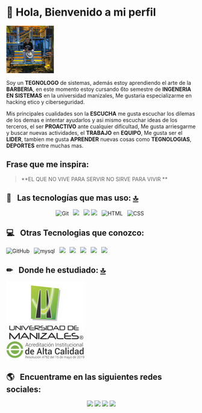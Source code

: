 # 👋 Hola, Bienvenido a mi perfil 

<img src="iPortfolio\assets\img\BR2.jpeg" width="25%">
<br>

Soy un **TEGNOLOGO** de sistemas, además estoy aprendiendo el arte de la **BARBERIA**, en este momento estoy cursando 6to semestre de **INGENERIA EN SISTEMAS** en la universidad manizales, Me gustaria especializarme en hacking etico y ciberseguridad.

Mis principales cualidades son la **ESCUCHA** me gusta escuchar los dilemas de los demas e intentar ayudarlos y asi mismo escuchar ideas de los terceros, el ser **PROACTIVO** ante cualquier dificultad, Me gusta arriesgarme y buscar nuevas actividades, el **TRABAJO** en **EQUIPO**, Me gusta ser el **LIDER**, tambien me gusta **APRENDER** nuevas cosas como **TEGNOLOGIAS**, **DEPORTES** entre muchas mas.

## Frase que me inspira:

> **EL QUE NO VIVE PARA SERVIR NO SIRVE PARA VIVIR **

## 🎯 &nbsp;&nbsp;Las tecnologías que mas uso: [🔝](#welcome-badges-4-readmemd-profile)

<p align="center">
  <img src="https://img.shields.io/badge/Git-F05032?style=for-the-badge&logo=git&logoColor=white" alt="Git" />&nbsp;&nbsp;
  <img src="https://img.shields.io/badge/GitLab-330F63?style=for-the-badge&logo=gitlab&logoColor=white" />&nbsp;&nbsp;
  <img src="https://img.shields.io/badge/Netlify-00C7B7?style=for-the-badge&logo=netlify&logoColor=white" /> 
  <img src="https://img.shields.io/badge/Visual_Studio_Code-0078D4?style=for-the-badge&logo=visual%20studio%20code&logoColor=white" />&nbsp;&nbsp;
  <img src="https://img.shields.io/badge/HTML5-E34F26?style=for-the-badge&logo=html5&logoColor=white" alt="HTML" />&nbsp;&nbsp;
  <img src="https://img.shields.io/badge/CSS3-1572B6?style=for-the-badge&logo=css3&logoColor=white" alt="CSS" />&nbsp;&nbsp;
</p>

## 💻 &nbsp;&nbsp;Otras Tecnologias que conozco:

<p align="center">

  <img src="https://img.shields.io/badge/github%20-%23000.svg?&style=for-the-badge&logo=github&logoColor=white" alt="GitHub" />&nbsp;&nbsp;
  <img alt="mysql" src="https://img.shields.io/badge/MySQL-005C84?style=for-the-badge&logo=mysql&logoColor=white">&nbsp;&nbsp;
  <img src="https://img.shields.io/badge/PostgreSQL-316192?style=for-the-badge&logo=postgresql&logoColor=white" />&nbsp;&nbsp;
  <img src="https://img.shields.io/badge/Bootstrap-563D7C?style=for-the-badge&logo=bootstrap&logoColor=white" />&nbsp;&nbsp;
  <img src="https://img.shields.io/badge/Xampp-F37623?style=for-the-badge&logo=xampp&logoColor=white" />&nbsp;&nbsp;
  <img src="https://img.shields.io/badge/sublime_text-%23575757.svg?&style=for-the-badge&logo=sublime-text&logoColor=important" />&nbsp;&nbsp;
  <img src="https://img.shields.io/badge/Python-FFD43B?style=for-the-badge&logo=python&logoColor=blue" />&nbsp;&nbsp;
</p>
  

## ✏ &nbsp;&nbsp;Donde he estudiado: [🔝](#welcome-badges-4-readmemd-profile)


<a href="https://umanizales.edu.co/"><img src="https://github.com/jackmaf/jackmaf/blob/master/Imagenes/universidad_manizales.png" /></a>

## 🌎 &nbsp;&nbsp;Encuentrame en las siguientes redes sociales:

<p align="center">
  <a href="bescobar80644@umanizales.edu.co"><img src="https://img.shields.io/badge/Gmail-D14836?style=for-the-badge&logo=gmail&logoColor=white" /></a>
  <a href="https://www.linkedin.com/in/brandon-escobar-2b7bb7233"><img src="https://img.shields.io/badge/LinkedIn-0077B5?style=for-the-badge&logo=linkedin&logoColor=white" /></a>
  <a href="https://www.instagram.com/escobar46_/"><img src="https://img.shields.io/badge/Instagram-E4405F?style=for-the-badge&logo=instagram&logoColor=white" /></a>
  <a href="tel:+573127591423"><img src="https://img.shields.io/badge/WhatsApp-25D366?style=for-the-badge&logo=whatsapp&logoColor=white" /></a>
</p>
